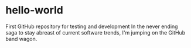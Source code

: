 # hello-world
First GitHub repository for testing and development
In the never ending saga to stay abreast of current software trends, I'm jumping on the GitHub band wagon.
